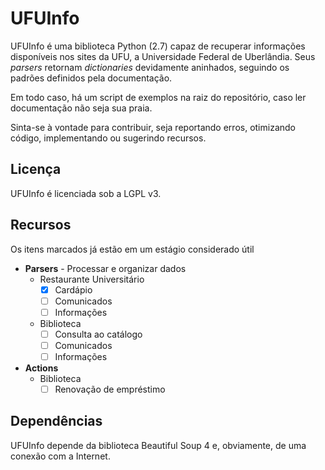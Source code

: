 UFUInfo
=======

UFUInfo é uma biblioteca Python (2.7) capaz de recuperar informações disponíveis nos sites da UFU, a Universidade Federal de Uberlândia. Seus *parsers* retornam *dictionaries* devidamente aninhados, seguindo os padrões definidos pela documentação.

Em todo caso, há um script de exemplos na raiz do repositório, caso ler documentação não seja sua praia.

Sinta-se à vontade para contribuir, seja reportando erros, otimizando código, implementando ou sugerindo recursos.

Licença
-------

UFUInfo é licenciada sob a LGPL v3.

Recursos
--------

Os itens marcados já estão em um estágio considerado útil

- **Parsers** - Processar e organizar dados
  - Restaurante Universitário
    - [x] Cardápio
    - [ ] Comunicados
    - [ ] Informações
  - Biblioteca
    - [ ] Consulta ao catálogo
    - [ ] Comunicados
    - [ ] Informações

- **Actions**
  - Biblioteca
    - [ ] Renovação de empréstimo

Dependências
------------

UFUInfo depende da biblioteca Beautiful Soup 4 e, obviamente, de uma conexão com a Internet.
